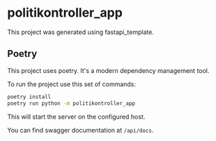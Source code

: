 # politikontroller_app

This project was generated using fastapi_template.

## Poetry

This project uses poetry. It's a modern dependency management
tool.

To run the project use this set of commands:

```bash
poetry install
poetry run python -m politikontroller_app
```

This will start the server on the configured host.

You can find swagger documentation at `/api/docs`.
